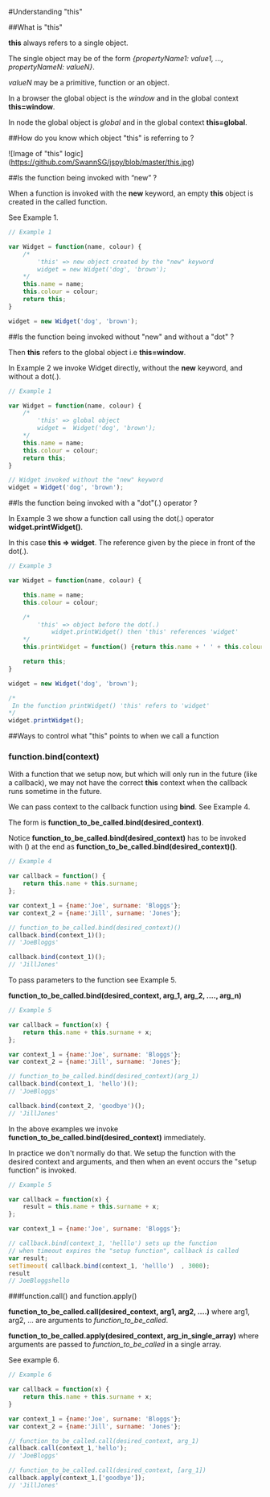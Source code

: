 #Understanding "this"

##What is "this"

**this** always refers to a single object.

The single object may be of the form *{propertyName1: value1, ..., propertyNameN: valueN}*.

*valueN* may be a primitive, function or an object.

In a browser the global object is the *window* and in the global context **this=window**.

In node the global object is *global* and in the global context **this=global**.


##How do you know which object "this" is referring to ?



![Image of "this" logic]
(https://github.com/SwannSG/jspy/blob/master/this.jpg)



##Is the function being invoked with “new” ?

When a function is invoked with the **new** keyword, an empty **this** object is created in the called function.

See Example 1.

```javascript
// Example 1

var Widget = function(name, colour) {
	/*	
		'this' => new object created by the "new" keyword
		widget = new Widget('dog', 'brown');
	*/	
	this.name = name;
	this.colour = colour;
	return this;
}

widget = new Widget('dog', 'brown');

```

##Is the function being invoked without "new" and without a "dot" ?

Then **this** refers to the global object i.e **this=window**.

In Example 2 we invoke Widget directly, without the **new** keyword, and without a dot(.).


```javascript
// Example 1

var Widget = function(name, colour) {
	/*	
		'this' => global object
		widget =  Widget('dog', 'brown');
	*/	
	this.name = name;
	this.colour = colour;
	return this;
}

// Widget invoked without the "new" keyword 
widget = Widget('dog', 'brown');

```

##Is the function being invoked with a "dot"(.) operator ?

In Example 3 we show a function call using the dot(.) operator **widget.printWidget()**.

In this case **this => widget**. The reference given by the piece in front of the dot(.). 


```javascript
// Example 3

var Widget = function(name, colour) {

	this.name = name;
	this.colour = colour;

	/*
		'this' => object before the dot(.)
			widget.printWidget() then 'this' references 'widget'
	*/
	this.printWidget = function() {return this.name + ' ' + this.colour;}

	return this;
}

widget = new Widget('dog', 'brown');

/*
 In the function printWidget() 'this' refers to 'widget'	
*/
widget.printWidget();
```

##Ways to control what "this" points to when we call a function

### function.bind(context)

With a function that we setup now, but which will only run in the future (like a callback), we may not have the correct **this** context when the callback runs sometime in the future.

We can pass context to the callback function using **bind**. See Example 4. 

The form is **function_to_be_called.bind(desired_context)**.

Notice **function_to_be_called.bind(desired_context)** has to be invoked with () at the end as **function_to_be_called.bind(desired_context)()**.


```javascript
// Example 4

var callback = function() {
	return this.name + this.surname;
};

var context_1 = {name:'Joe', surname: 'Bloggs'};
var context_2 = {name:'Jill', surname: 'Jones'};

// function_to_be_called.bind(desired_context)()
callback.bind(context_1)();
// 'JoeBloggs'

callback.bind(context_1)();
// 'JillJones'
```

To pass parameters to the function see Example 5. 

**function_to_be_called.bind(desired_context, arg_1, arg_2, ...., arg_n)**

```javascript
// Example 5

var callback = function(x) {
	return this.name + this.surname + x;
};

var context_1 = {name:'Joe', surname: 'Bloggs'};
var context_2 = {name:'Jill', surname: 'Jones'};

// function_to_be_called.bind(desired_context)(arg_1)
callback.bind(context_1, 'hello')();
// 'JoeBloggs'

callback.bind(context_2, 'goodbye')();
// 'JillJones'
```

In the above examples we invoke **function_to_be_called.bind(desired_context)** immediately.

In practice we don't normally do that. We setup the function with the desired context and arguments, and then when an event occurs the "setup function" is invoked.

```javascript
// Example 5

var callback = function(x) {
	result = this.name + this.surname + x;
};

var context_1 = {name:'Joe', surname: 'Bloggs'};

// callback.bind(context_1, 'helllo') sets up the function
// when timeout expires the "setup function", callback is called
var result;
setTimeout( callback.bind(context_1, 'helllo')  , 3000);
result
// JoeBloggshello
```
 

###function.call() and function.apply()

**function_to_be_called.call(desired_context, arg1, arg2, ....)** where arg1, arg2, ... are arguments to *function_to_be_called*.

**function_to_be_called.apply(desired_context, arg_in_single_array)** where arguments are passed to *function_to_be_called* in a single array.

See example 6.

```javascript
// Example 6

var callback = function(x) {
	return this.name + this.surname + x;
}

var context_1 = {name:'Joe', surname: 'Bloggs'};
var context_2 = {name:'Jill', surname: 'Jones'};

// function_to_be_called.call(desired_context, arg_1)
callback.call(context_1,'hello');
// 'JoeBloggs'

// function_to_be_called.call(desired_context, [arg_1])
callback.apply(context_1,['goodbye']);
// 'JillJones'
```
















